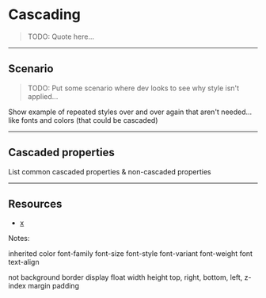 # Cascading
<!-- .slide: data-state="backEndBrian juniorJacob" -->

> TODO: Quote here...

------

## Scenario
<!-- .slide: data-state="backEndBrian juniorJacob" -->

> TODO: Put some scenario where dev looks to see why style isn't applied...

Show example of repeated styles over and over again that aren't needed... like fonts and colors (that could be cascaded)

------

## Cascaded properties
<!-- .slide: data-state="backEndBrian juniorJacob InProgress" -->

List common cascaded properties & non-cascaded properties

------

## Resources
<!-- .slide: data-state="backEndBrian juniorJacob midLevelMelissa" -->

* [x](#)

Notes:

inherited
color
font-family
font-size
font-style
font-variant
font-weight
font
text-align

not
background
border
display
float
width
height
top, right, bottom, left, z-index
margin
padding
